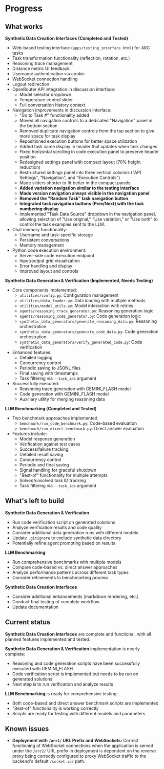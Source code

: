 # Progress

## What works

**Synthetic Data Creation Interfaces (Completed and Tested)**
* Web-based testing interface (`apps/testing_interface.html`) for ARC tasks
* Task transformation functionality (reflection, rotation, etc.)
* Reasoning trace management
* Distance metric UI feedback
* Username authentication via cookie
* WebSocket connection handling
* Logout redirection
* OpenRouter API integration in discussion interface:
  * Model selector dropdown
  * Temperature control slider
  * Full conversation history context
* Navigation improvements in discussion interface:
  * "Go to Task #" functionality added
  * Moved all navigation controls to a dedicated "Navigation" panel in the bottom section
  * Removed duplicate navigation controls from the top section to give more space for task display
  * Repositioned execution buttons for better space utilization
  * Added task name display in header that updates when task changes
  * Fixed horizontal scrolling in code execution panel to preserve header position
  * Redesigned settings panel with compact layout (70% height reduction)
  * Restructured settings panel into three vertical columns ("API Settings", "Navigation", and "Execution Controls")
  * Made sliders shorter to fit better in the compact panels
  * **Added variation navigation similar to the testing interface**
  * **Made version navigation always visible in the navigation panel**
  * **Removed the "Random Task" task navigation button**
  * **Integrated task navigation buttons (Prev/Next) with the task numbering display**
  * Implemented "Task Data Source" dropdown in the navigation panel, allowing selection of "Use original," "Use variation," or "Use both" to control the task examples sent to the LLM.
* Chat memory functionality:
  * Username and task-specific storage
  * Persistent conversations
  * Memory management
* Python code execution environment:
  * Server-side code execution endpoint
  * Input/output grid visualization
  * Error handling and display
  * Improved layout and controls

**Synthetic Data Generation & Verification (Implemented, Needs Testing)**
* Core components implemented:
  * `utilities/config.py`: Configuration management
  * `utilities/data_loader.py`: Data loading with multiple methods
  * `utilities/model_utils.py`: Model interaction with retries
  * `agents/reasoning_trace_generator.py`: Reasoning generation logic
  * `agents/reasoning_code_generator.py`: Code generation logic
  * `synthetic_data_generators/generate_reasoning_data.py`: Reasoning orchestration
  * `synthetic_data_generators/generate_code_data.py`: Code generation orchestration
  * `synthetic_data_generators/verify_generated_code.py`: Code verification
* Enhanced features:
  * Detailed logging
  * Concurrency control
  * Periodic saving to JSONL files
  * Final saving with timestamps
  * Task filtering via `--task_ids` argument
* Successfully executed:
  * Reasoning trace generation with GEMINI_FLASH model
  * Code generation with GEMINI_FLASH model
  * Auxiliary utility for merging reasoning data

**LLM Benchmarking (Completed and Tested)**
* Two benchmark approaches implemented:
  * `benchmark/run_code_benchmark.py`: Code-based evaluation
  * `benchmark/run_direct_benchmark.py`: Direct answer evaluation
* Features include:
  * Model response generation
  * Verification against test cases
  * Success/failure tracking
  * Detailed result saving
  * Concurrency control
  * Periodic and final saving
  * Signal handling for graceful shutdown
  * "Best-of" functionality for multiple attempts
  * Solved/unsolved task ID tracking
  * Task filtering via `--task_ids` argument

## What's left to build

**Synthetic Data Generation & Verification**
* Run code verification script on generated solutions
* Analyze verification results and code quality
* Consider additional data generation runs with different models
* Update `.gitignore` to exclude synthetic data directory
* Potentially refine agent prompting based on results

**LLM Benchmarking**
* Run comprehensive benchmarks with multiple models
* Compare code-based vs. direct answer approaches
* Analyze performance patterns across different task types
* Consider refinements to benchmarking process

**Synthetic Data Creation Interfaces**
* Consider additional enhancements (markdown rendering, etc.)
* Conduct final testing of complete workflow
* Update documentation

## Current status

**Synthetic Data Creation Interfaces** are complete and functional, with all planned features implemented and tested.

**Synthetic Data Generation & Verification** implementation is nearly complete:
* Reasoning and code generation scripts have been successfully executed with GEMINI_FLASH
* Code verification script is implemented but needs to be run on generated solutions
* Next step is to run verification and analyze results

**LLM Benchmarking** is ready for comprehensive testing:
* Both code-based and direct answer benchmark scripts are implemented
* "Best-of" functionality is working correctly
* Scripts are ready for testing with different models and parameters

## Known issues

* **Deployment with `/arc2/` URL Prefix and WebSockets:** Correct functioning of WebSocket connections when the application is served under the `/arc2/` URL prefix in deployment is dependent on the reverse proxy being correctly configured to proxy WebSocket traffic to the backend's default `/socket.io/` path.
